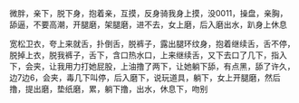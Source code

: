 微胖，亲下，脱下身，抱着亲，互摸，反身骑我身上摸，没0011，操盘，亲胸，舔逼，不要高潮，开腿磨，架腿磨，进不去，女上磨，后入磨出水，趴身上休息



宽松卫衣，夸上来就舌，扑倒舌，脱裤子，露出腿环纹身，抱着继续舌，舌不停，脱掉上衣，脱我裤子，舌下，含口热水口，上来继续舌，又下去口了几下，指入下，会夹，让我用力打她屁股，上油撸了两下，让她躺下舔，有点黑，舔了许久，边7边6，会夹，毒几下叫停，后入磨下，说玩道具，躺下，女上开腿磨，然后撸，提出磨，垫纸磨，累，躺下撸，出水，休息下，吻别